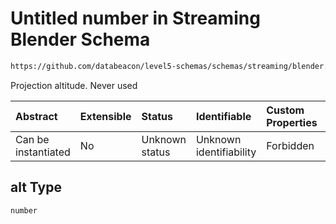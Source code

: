 # Untitled number in Streaming Blender Schema

```txt
https://github.com/databeacon/level5-schemas/schemas/streaming/blender.schema.json#/properties/flights/properties/synced/properties/projection/properties/alt
```

Projection altitude. Never used

| Abstract            | Extensible | Status         | Identifiable            | Custom Properties | Additional Properties | Access Restrictions | Defined In                                                                              |
| :------------------ | :--------- | :------------- | :---------------------- | :---------------- | :-------------------- | :------------------ | :-------------------------------------------------------------------------------------- |
| Can be instantiated | No         | Unknown status | Unknown identifiability | Forbidden         | Allowed               | none                | [blender.schema.json\*](../../out/streaming/blender.schema.json "open original schema") |

## alt Type

`number`
